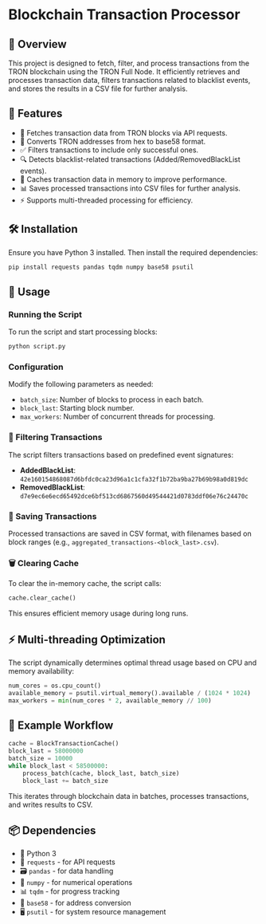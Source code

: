 # Blockchain Transaction Processor

## 📌 Overview
This project is designed to fetch, filter, and process transactions from the TRON blockchain using the TRON Full Node. It efficiently retrieves and processes transaction data, filters transactions related to blacklist events, and stores the results in a CSV file for further analysis.

## 🚀 Features
- 📡 Fetches transaction data from TRON blocks via API requests.
- 🔄 Converts TRON addresses from hex to base58 format.
- ✅ Filters transactions to include only successful ones.
- 🔍 Detects blacklist-related transactions (Added/RemovedBlackList events).
- 💾 Caches transaction data in memory to improve performance.
- 📊 Saves processed transactions into CSV files for further analysis.
- ⚡ Supports multi-threaded processing for efficiency.

## 🛠 Installation
Ensure you have Python 3 installed. Then install the required dependencies:
```sh
pip install requests pandas tqdm numpy base58 psutil
```

## 🎯 Usage
### Running the Script
To run the script and start processing blocks:
```sh
python script.py
```

### Configuration
Modify the following parameters as needed:
- `batch_size`: Number of blocks to process in each batch.
- `block_last`: Starting block number.
- `max_workers`: Number of concurrent threads for processing.

### 🔎 Filtering Transactions
The script filters transactions based on predefined event signatures:
- **AddedBlackList**: `42e160154868087d6bfdc0ca23d96a1c1cfa32f1b72ba9ba27b69b98a0d819dc`
- **RemovedBlackList**: `d7e9ec6e6ecd65492dce6bf513cd6867560d49544421d0783ddf06e76c24470c`

### 💾 Saving Transactions
Processed transactions are saved in CSV format, with filenames based on block ranges (e.g., `aggregated_transactions-<block_last>.csv`).

### 🗑 Clearing Cache
To clear the in-memory cache, the script calls:
```python
cache.clear_cache()
```
This ensures efficient memory usage during long runs.

## ⚡ Multi-threading Optimization
The script dynamically determines optimal thread usage based on CPU and memory availability:
```python
num_cores = os.cpu_count()
available_memory = psutil.virtual_memory().available / (1024 * 1024)
max_workers = min(num_cores * 2, available_memory // 100)
```

## 📜 Example Workflow
```python
cache = BlockTransactionCache()
block_last = 58000000
batch_size = 10000
while block_last < 58500000:
    process_batch(cache, block_last, batch_size)
    block_last += batch_size
```
This iterates through blockchain data in batches, processes transactions, and writes results to CSV.

## 📦 Dependencies
- 🐍 Python 3
- 📡 `requests` - for API requests
- 🗃 `pandas` - for data handling
- 🔢 `numpy` - for numerical operations
- 📊 `tqdm` - for progress tracking
- 🔗 `base58` - for address conversion
- 🖥 `psutil` - for system resource management


